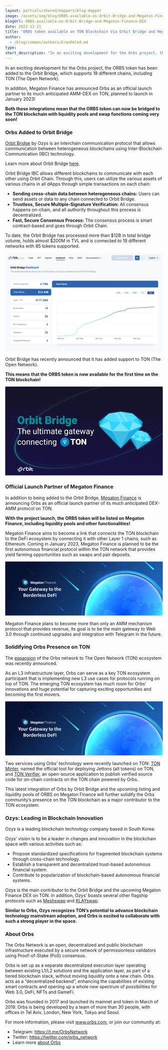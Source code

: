 ```yaml
---
layout: partials/shared/mappers/blog-mapper
image: /assets/img/blog/ORBS-available-on-Orbit-Bridge-and-Megaton-Finance-DEX/bg.jpg
blogUrl: ORBS-available-on-Orbit-Bridge-and-Megaton-Finance-DEX
date: 2022-12-21
title: "ORBS token available on TON Blockchain Via Orbit Bridge and Megaton Finance DEX"
author:
  - /blog/common/authors/EranPeled.md
type:
short_description: "In an exciting development for the Orbs project, the ORBS token has been added to the Orbit Bridge, which supports 19 different chains, including TON (The Open Network). In addition, Megaton Finance has announced Orbs as an official launch partner to its much anticipated AMM-DEX on TON, planned to launch in January 2023! Both these integrations mean that the ORBS token can now be bridged to the TON blockchain with liquidity pools and swap functions coming very soon!"
---
```


In an exciting development for the Orbs project, the ORBS token has been added to the Orbit Bridge, which supports 19 different chains, including TON (The Open Network).

In addition, Megaton Finance has announced Orbs as an official launch partner to its much anticipated AMM-DEX on TON, planned to launch in January 2023! 

**Both these integrations mean that the ORBS token can now be bridged to the TON blockchain with liquidity pools and swap functions coming very soon!**


### Orbs Added to Orbit Bridge 

‌[Orbit Bridge](https://bridge.orbitchain.io/) by Ozys is an interchain communication protocol that allows communication between heterogeneous blockchains using Inter-Blockchain Communication (IBC) technology. 

Learn more about Orbit Bridge [here](https://bridge.orbitchain.io/questions).

Orbit Bridge IBC allows different blockchains to communicate with each other using Orbit Chain. Through this, users can utilize the various assets of various chains in all dApps through simple transactions on each chain:

- **Sending cross-chain data between heterogeneous chains:** Users can send assets or data to any chain connected to Orbit Bridge.
- **Trustless, Secure Multiple-Signature Verification:** All consensus happens on-chain, and all authority throughout this process is decentralized.
- **Fast, Secure Consensus Process:** The consensus process is smart contract-based and goes through Orbit Chain. 

To date, the Orbit Bridge has processed more than $12B in total bridge volume, holds almost $200M in TVL and is connected to 19 different networks with 85 tokens supported.

![Dashboard](/assets/img/blog/ORBS-available-on-Orbit-Bridge-and-Megaton-Finance-DEX/image1.png)



Orbit Bridge has recently announced that it has added support to TON (The Open Network). 

**This means that the ORBS token is now available for the first time on the TON blockchain!**

![TON](/assets/img/blog/ORBS-available-on-Orbit-Bridge-and-Megaton-Finance-DEX/image2.png)



### Official Launch Partner of Megaton Finance

In addition to being added to the Orbit Bridge, [Megaton Finance](https://megaton.fi/) is announcing Orbs as an official launch partner of its much anticipated DEX-AMM protocol on TON. 

**With the project launch, the ORBS token will be listed on Megaton Finance, including liquidity pools and other functionalities!**

Megaton Finance aims to become a link that connects the TON blockchain to the DeFi ecosystem by connecting it with other Layer 1 chains, such as Ethereum. Coming in January 2023, Megaton Finance is planned to be the first autonomous financial protocol within the TON network that provides yield farming opportunities such as swaps and pair deposits.

![Megaton](/assets/img/blog/ORBS-available-on-Orbit-Bridge-and-Megaton-Finance-DEX/image3.png)


Megaton Finance plans to become more than only an AMM mechanism protocol that provides revenue, its goal is to be the main gateway to Web 3.0 through continued upgrades and integration with Telegram in the future.


### Solidifying Orbs Presence on TON 

The [expansion](https://www.orbs.com/Expanding-to-The-Open-Network-TON/) of the Orbs network to The Open Network (TON) ecosystem was recently announced.

As an L3 infrastructure layer, Orbs can serve as a key TON ecosystem participant that is implementing new L3 use cases for protocols running on top of TON. The emerging TON ecosystem has much room for Orbs’ innovations and huge potential for capturing exciting opportunities and becoming the first movers. 

![TON2](/assets/img/blog/ORBS-available-on-Orbit-Bridge-and-Megaton-Finance-DEX/image3.png)


Two services using Orbs’ technology were recently launched on TON: [TON Minter](https://www.orbs.com/Announcing-TON-Minter-by-Orbs/), named the official tool for deploying Jettons (alt tokens) on TON, and [TON Verifier](https://www.orbs.com/Announcing-TON-Verifier-by-Orbs/), an open-source application to publish verified source code for on-chain contracts on the TON chain powered by Orbs. 

This latest integration of Orbs by Orbit Bridge and the upcoming listing and liquidity pools of ORBS on Megaton Finance will further solidify the Orbs community’s presence on the TON blockchain as a major contributor to the TON ecosystem.


<div class='line-separator'> </div>


### Ozys: Leading in Blockchain Innovation

Ozys is a leading blockchain technology company based in South Korea.

Ozys’ vision is to be a leader in changes and innovation in the blockchain space with various activities such as:
 
- Propose standardized specifications for fragmented blockchain systems through cross-chain technology.
- Establish a transparent and decentralized trust-based autonomous financial system.
- Contribute to popularization of blockchain-based autonomous financial systems.

Ozys is the main contributor to the Orbit Bridge and the upcoming Megaton Finance DEX on TON. In addition, Ozys’ boasts several other flagship protocols such as [Meshswap](https://meshswap.fi/) and [KLAYswap](https://klayswap.com/).

**Similar to Orbs, Ozys recognizes TON’s potential to advance blockchain technology mainstream adoption, and Orbs is excited to collaborate with such a strong player in the space.**


<div class='line-separator'> </div>


### About Orbs

The Orbs Network is an open, decentralized and public blockchain infrastructure executed by a secure network of permissionless validators using Proof-of-Stake (PoS) consensus.

Orbs is set up as a separate decentralized execution layer operating between existing L1/L2 solutions and the application layer, as part of a tiered blockchain stack, without moving liquidity onto a new chain. Orbs acts as a “decentralized backend”, enhancing the capabilities of existing smart contracts and opening up a whole new spectrum of possibilities for Web 3.0, DeFi, NFTs and GameFi.

Orbs was founded in 2017 and launched its mainnet and token in March of 2019. Orbs is being developed by a team of more than 30 people, with offices in Tel Aviv, London, New York, Tokyo and Seoul.

For more information, please visit www.orbs.com, or join our community at:

- Telegram: https://t.me/OrbsNetwork
- Twitter: https://twitter.com/orbs_network
- Learn more [about Orbs](https://www.orbs.com/Orbs-A-Re-introduction/)

